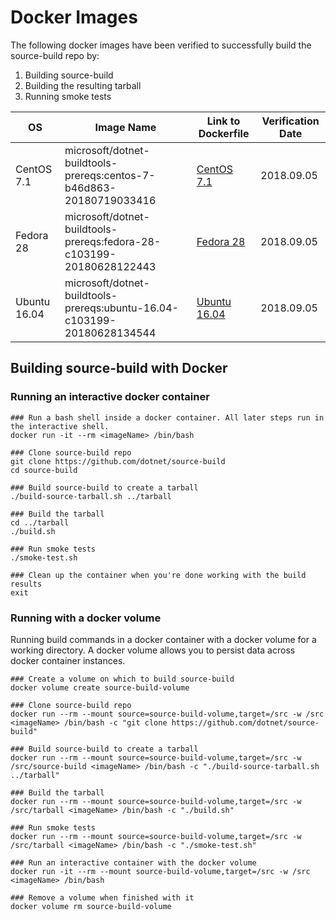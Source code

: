 # Docker Images #

The following docker images have been verified to successfully build the source-build repo by:

1. Building source-build
2. Building the resulting tarball
3. Running smoke tests

| OS | Image Name | Link to Dockerfile | Verification Date |
| --- | --- | --- | --- |
| CentOS 7.1 | microsoft/dotnet-buildtools-prereqs:centos-7-b46d863-20180719033416 | [CentOS 7.1](https://github.com/dotnet/dotnet-buildtools-prereqs-docker/blob/master/src/centos/7/Dockerfile) | 2018.09.05 |
| Fedora 28 | microsoft/dotnet-buildtools-prereqs:fedora-28-c103199-20180628122443 | [Fedora 28](https://github.com/dotnet/dotnet-buildtools-prereqs-docker/blob/master/src/fedora/28/Dockerfile) | 2018.09.05 |
| Ubuntu 16.04 | microsoft/dotnet-buildtools-prereqs:ubuntu-16.04-c103199-20180628134544 |[Ubuntu 16.04](https://github.com/dotnet/dotnet-buildtools-prereqs-docker/blob/master/src/ubuntu/16.04/Dockerfile) | 2018.09.05 |

## Building source-build with Docker ##

### Running an interactive docker container ###
```
### Run a bash shell inside a docker container. All later steps run in the interactive shell.
docker run -it --rm <imageName> /bin/bash

### Clone source-build repo
git clone https://github.com/dotnet/source-build
cd source-build

### Build source-build to create a tarball
./build-source-tarball.sh ../tarball

### Build the tarball
cd ../tarball
./build.sh

### Run smoke tests
./smoke-test.sh

### Clean up the container when you're done working with the build results
exit
```

### Running with a docker volume ###
Running build commands in a docker container with a docker volume for a working directory.  A docker volume allows you to persist data across docker container instances.
```
### Create a volume on which to build source-build
docker volume create source-build-volume 

### Clone source-build repo
docker run --rm --mount source=source-build-volume,target=/src -w /src <imageName> /bin/bash -c "git clone https://github.com/dotnet/source-build"

### Build source-build to create a tarball
docker run --rm --mount source=source-build-volume,target=/src -w /src/source-build <imageName> /bin/bash -c "./build-source-tarball.sh ../tarball"

### Build the tarball
docker run --rm --mount source=source-build-volume,target=/src -w /src/tarball <imageName> /bin/bash -c "./build.sh"

### Run smoke tests
docker run --rm --mount source=source-build-volume,target=/src -w /src/tarball <imageName> /bin/bash -c "./smoke-test.sh"

### Run an interactive container with the docker volume
docker run -it --rm --mount source-build-volume,target=/src -w /src <imageName> /bin/bash

### Remove a volume when finished with it
docker volume rm source-build-volume
```